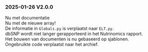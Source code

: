 ### 2025-01-26 V2.0.0
Nu met documentatie  
Nu met de nieuwe array!  
De informatie in `Globals.py` is verplaatst naar `ELT.py`.  
dbSNP wordt niet langer gerapporteerd in het Nutrinomics rapport.  
Het bouwen van documenten is nu gebaseerd op sjablonen.  
Ongebruikte code verplaatst naar het archief.